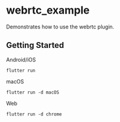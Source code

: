 # webrtc_example

Demonstrates how to use the webrtc plugin.

## Getting Started

Android/iOS

`flutter run`

macOS

`flutter run -d macOS`

Web

`flutter run -d chrome`
